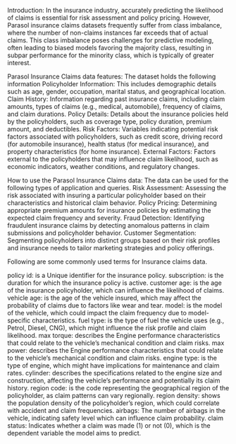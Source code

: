 Introduction:
In the insurance industry, accurately predicting the likelihood of claims is essential for risk assessment and policy pricing. However, Parasol insurance claims datasets frequently suffer from class imbalance, where the number of non-claims instances far exceeds that of actual claims. This class imbalance poses challenges for predictive modeling, often leading to biased models favoring the majority class, resulting in subpar performance for the minority class, which is typically of greater interest.

Parasol Insurance Claims data features:
The dataset holds the following information
Policyholder Information: This includes demographic details such as age, gender, occupation, marital status, and geographical location.
Claim History: Information regarding past insurance claims, including claim amounts, types of claims (e.g., medical, automobile), frequency of claims, and claim durations.
Policy Details: Details about the insurance policies held by the policyholders, such as coverage type, policy duration, premium amount, and deductibles.
Risk Factors: Variables indicating potential risk factors associated with policyholders, such as credit score, driving record (for automobile insurance), health status (for medical insurance), and property characteristics (for home insurance).
External Factors: Factors external to the policyholders that may influence claim likelihood, such as economic indicators, weather conditions, and regulatory changes.

How to use the Parasol Insurance Claims data:
The data can be used for the following types of application and queries.
Risk Assessment: Assessing the risk associated with insuring a particular policyholder based on their characteristics and historical claim behavior.
Policy Pricing: Determining appropriate premium amounts for insurance policies by estimating the expected claim frequency and severity.
Fraud Detection: Identifying fraudulent insurance claims by detecting anomalous patterns in claim submissions and policyholder behavior.
Customer Segmentation: Segmenting policyholders into distinct groups based on their risk profiles and insurance needs to tailor marketing strategies and policy offerings.

Following are some commonly used terms for Insurance claims data.

policy id:  is a Unique identifier for the insurance policy.
subscription: is the duration for which the insurance policy is active.
customer age: is the age of the insurance policyholder, which can influence the likelihood of claims.
vehicle age: is the age of the vehicle insured, which may affect the probability of claims due to factors like wear and tear.
model: is the model of the vehicle, which could impact the claim frequency due to model-specific characteristics.
fuel type: is the type of fuel the vehicle uses (e.g., Petrol, Diesel, CNG), which might influence the risk profile and claim likelihood.
max torque: describes the Engine performance characteristics that could relate to the vehicle’s mechanical condition and claim risks. 
max power: describes the Engine performance characteristics that could relate to the vehicle’s mechanical condition and claim risks. 
engine type: is the type of engine, which might have implications for maintenance and claim rates.
cylinder: describes the specifications related to the engine size and construction, affecting the vehicle’s performance and potentially its claim history.
region code: is the code representing the geographical region of the policyholder, as claim patterns can vary regionally.
region density: shows the population density of the policyholder’s region, which could correlate with accident and claim frequencies.
airbags: The number of airbags in the vehicle, indicating safety level which can influence claim probability.
claim status: Indicates whether a claim was made (1) or not (0), which is the dependent variable the model aims to predict.
